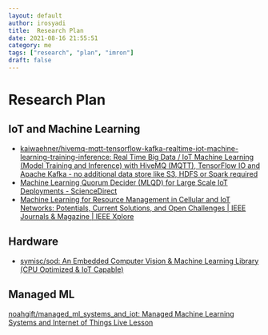 ```yaml
---
layout: default
author: irosyadi
title:  Research Plan
date: 2021-08-16 21:55:51
category: me
tags: ["research", "plan", "imron"]
draft: false
---
```


# Research Plan

## IoT and Machine Learning
- [kaiwaehner/hivemq-mqtt-tensorflow-kafka-realtime-iot-machine-learning-training-inference: Real Time Big Data / IoT Machine Learning (Model Training and Inference) with HiveMQ (MQTT), TensorFlow IO and Apache Kafka - no additional data store like S3, HDFS or Spark required](https://github.com/kaiwaehner/hivemq-mqtt-tensorflow-kafka-realtime-iot-machine-learning-training-inference)
- [Machine Learning Quorum Decider (MLQD) for Large Scale IoT Deployments - ScienceDirect](https://www.sciencedirect.com/science/article/pii/S1877050919305988)
- [Machine Learning for Resource Management in Cellular and IoT Networks: Potentials, Current Solutions, and Open Challenges | IEEE Journals & Magazine | IEEE Xplore](https://ieeexplore.ieee.org/abstract/document/8951180)

## Hardware
- [symisc/sod: An Embedded Computer Vision & Machine Learning Library (CPU Optimized & IoT Capable)](https://github.com/symisc/sod)

## Managed ML
[noahgift/managed_ml_systems_and_iot: Managed Machine Learning Systems and Internet of Things Live Lesson](https://github.com/noahgift/managed_ml_systems_and_iot)